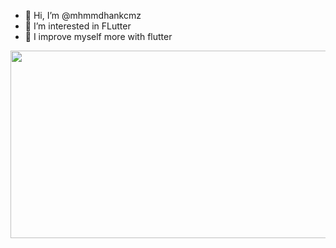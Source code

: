- 👋 Hi, I’m @mhmmdhankcmz
- 👀 I’m interested in FLutter
- 🌱 I improve myself more with flutter

<img src="[https://www.google.com/url?sa=i&url=https%3A%2F%2Fwww.pngwing.com%2Fen%2Ffree-png-nxrov&psig=AOvVaw0SQWlzLQ7mCr9SzVWcb_Rm&ust=1670936745577000&source=images&cd=vfe&ved=0CBAQjRxqFwoTCIix8MuS9PsCFQAAAAAdAAAAABAE](https://w7.pngwing.com/pngs/649/174/png-transparent-dart-google-developers-flutter-android-darts-text-logo-web-application.png)" width="600" height="300"/>

<!---
mhmmdhankcmz/mhmmdhankcmz is a ✨ special ✨ repository because its `README.md` (this file) appears on your GitHub profile.
You can click the Preview link to take a look at your changes.
--->
